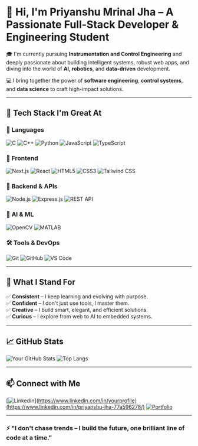 # 👋 Hi, I'm Priyanshu Mrinal Jha – A Passionate Full-Stack Developer & Engineering Student

🎓 I'm currently pursuing **Instrumentation and Control Engineering** and deeply passionate about building intelligent systems, robust web apps, and diving into the world of **AI, robotics**, and **data-driven** development.

💻 I bring together the power of **software engineering**, **control systems**, and **data science** to craft high-impact solutions.

---

## 🚀 Tech Stack I'm Great At

### 🧠 **Languages**
![C](https://img.shields.io/badge/C-00599C?style=flat&logo=c&logoColor=white)
![C++](https://img.shields.io/badge/C++-00599C?style=flat&logo=c%2B%2B&logoColor=white)
![Python](https://img.shields.io/badge/Python-3776AB?style=flat&logo=python&logoColor=white)
![JavaScript](https://img.shields.io/badge/JavaScript-F7DF1E?style=flat&logo=javascript&logoColor=black)
![TypeScript](https://img.shields.io/badge/TypeScript-3178C6?style=flat&logo=typescript&logoColor=white)

### 🧱 **Frontend**
![Next.js](https://img.shields.io/badge/Next.js-000000?style=flat&logo=nextdotjs&logoColor=white)
![React](https://img.shields.io/badge/React-20232A?style=flat&logo=react&logoColor=61DAFB)
![HTML5](https://img.shields.io/badge/HTML5-E34F26?style=flat&logo=html5&logoColor=white)
![CSS3](https://img.shields.io/badge/CSS3-1572B6?style=flat&logo=css3&logoColor=white)
![Tailwind CSS](https://img.shields.io/badge/TailwindCSS-06B6D4?style=flat&logo=tailwind-css&logoColor=white)

### 🔧 **Backend & APIs**
![Node.js](https://img.shields.io/badge/Node.js-339933?style=flat&logo=node.js&logoColor=white)
![Express.js](https://img.shields.io/badge/Express.js-000000?style=flat&logo=express&logoColor=white)
![REST API](https://img.shields.io/badge/REST%20API-FF6F00?style=flat&logo=api&logoColor=white)

### 🧠 **AI & ML**
![OpenCV](https://img.shields.io/badge/OpenCV-5C3EE8?style=flat&logo=opencv&logoColor=white)
![MATLAB](https://img.shields.io/badge/MATLAB-0076A8?style=flat&logo=mathworks&logoColor=white)


### 🛠️ **Tools & DevOps**
![Git](https://img.shields.io/badge/Git-F05032?style=flat&logo=git&logoColor=white)
![GitHub](https://img.shields.io/badge/GitHub-181717?style=flat&logo=github&logoColor=white)
![VS Code](https://img.shields.io/badge/VSCode-007ACC?style=flat&logo=visual-studio-code&logoColor=white)

---

## 🌟 What I Stand For

✅ **Consistent** – I keep learning and evolving with purpose.  
✅ **Confident** – I don't just use tools, I master them.  
✅ **Creative** – I build smart, elegant, and efficient solutions.  
✅ **Curious** – I explore from web to AI to embedded systems.

---

## 📈 GitHub Stats

![Your GitHub Stats](https://github-readme-stats.vercel.app/api?username=Priyanshu7798&show_icons=true&theme=radical)
![Top Langs](https://github-readme-stats.vercel.app/api/top-langs/?username=Priyanshu7798&layout=compact&theme=radical)

---

## 📫 Connect with Me

[![LinkedIn](https://img.shields.io/badge/LinkedIn-blue?style=flat&logo=linkedin&logoColor=white)](https://www.linkedin.com/in/yourprofile](https://www.linkedin.com/in/priyanshu-jha-77a596278/)
[![Portfolio](https://img.shields.io/badge/Portfolio-000?style=flat&logo=internetexplorer&logoColor=white)](https://yourportfolio.com)

---

### ⚡ "I don't chase trends – I build the future, one brilliant line of code at a time."

